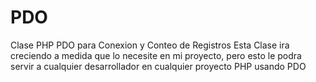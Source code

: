# PDO
Clase PHP PDO para Conexion y Conteo de Registros
Esta Clase ira creciendo a medida que lo necesite en mi proyecto, pero esto le podra
servir a cualquier desarrollador en cualquier proyecto PHP usando PDO
